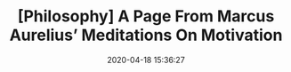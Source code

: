 ---
title: "[Philosophy] A Page From Marcus Aurelius’ Meditations On Motivation"
layout: external
external_url: https://i.redd.it/b4mv2ttmk7301.jpg
date:   2020-04-18 15:36:27
---